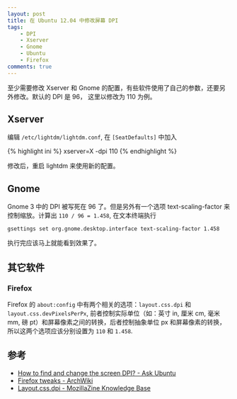 ```yaml
---
layout: post
title: 在 Ubuntu 12.04 中修改屏幕 DPI
tags:
    - DPI
    - Xserver
    - Gnome
    - Ubuntu
    - Firefox
comments: true
---
```


至少需要修改 Xserver 和 Gnome 的配置，有些软件使用了自己的参数，还要另外修改。默认的 DPI 是 96， 这里以修改为 110 为例。

## Xserver
编辑 `/etc/lightdm/lightdm.conf`, 在 `[SeatDefaults]` 中加入

{% highlight ini %}
xserver=X -dpi 110
{% endhighlight %}

修改后，重启 lightdm 来使用新的配置。

## Gnome
Gnome 3 中的 DPI 被写死在 96 了。但是另外有一个选项 text-scaling-factor 来控制缩放。计算出 `110 / 96 = 1.458`, 在文本终端执行

```
gsettings set org.gnome.desktop.interface text-scaling-factor 1.458
```

执行完应该马上就能看到效果了。

## 其它软件

### Firefox

Firefox 的 `about:config` 中有两个相关的选项：`layout.css.dpi` 和 `layout.css.devPixelsPerPx`, 前者控制实际单位（如：英寸 in, 厘米 cm, 毫米 mm, 磅 pt）和屏幕像素之间的转换，后者控制抽象单位 px 和屏幕像素的转换，所以这两个选项应该分别设置为 `110` 和 `1.458`.

## 参考
* [How to find and change the screen DPI? - Ask Ubuntu](http://askubuntu.com/questions/197828/how-to-find-and-change-the-screen-dpi)
* [Firefox tweaks - ArchWiki](https://wiki.archlinux.org/index.php/firefox_tweaks#Configure_the_DPI_value)
* [Layout.css.dpi - MozillaZine Knowledge Base](http://kb.mozillazine.org/Layout.css.dpi)
